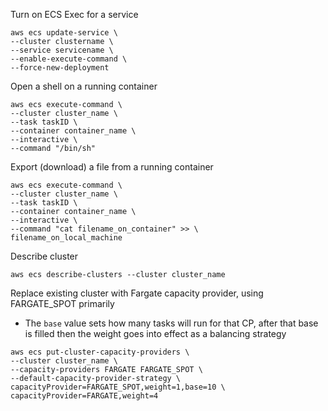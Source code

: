 Turn on ECS Exec for a service

```
aws ecs update-service \
--cluster clustername \
--service servicename \
--enable-execute-command \
--force-new-deployment
```

Open a shell on a running container

```
aws ecs execute-command \
--cluster cluster_name \
--task taskID \
--container container_name \
--interactive \
--command "/bin/sh"
```

Export (download) a file from a running container

```
aws ecs execute-command \
--cluster cluster_name \
--task taskID \
--container container_name \
--interactive \
--command "cat filename_on_container" >> \
filename_on_local_machine
```

Describe cluster

```
aws ecs describe-clusters --cluster cluster_name
```

Replace existing cluster with Fargate capacity provider, using FARGATE_SPOT primarily
- The `base` value sets how many tasks will run for that CP, after that base is filled then the weight goes into effect as a balancing strategy

```
aws ecs put-cluster-capacity-providers \
--cluster cluster_name \
--capacity-providers FARGATE FARGATE_SPOT \
--default-capacity-provider-strategy \
capacityProvider=FARGATE_SPOT,weight=1,base=10 \
capacityProvider=FARGATE,weight=4
```
